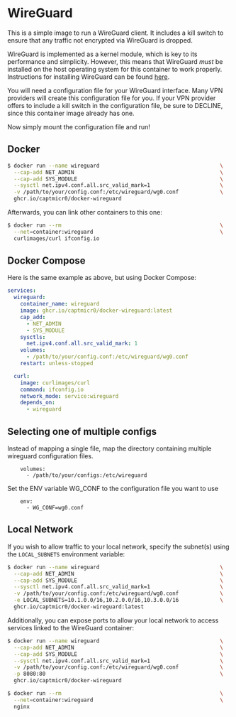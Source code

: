 # WireGuard

This is a simple image to run a WireGuard client. It includes a kill switch to ensure that any traffic not encrypted via WireGuard is dropped.

WireGuard is implemented as a kernel module, which is key to its performance and simplicity. However, this means that WireGuard _must_ be installed on the host operating system for this container to work properly. Instructions for installing WireGuard can be found [here](http://wireguard.com/install).

You will need a configuration file for your WireGuard interface. Many VPN providers will create this configuration file for you. If your VPN provider offers to include a kill switch in the configuration file, be sure to DECLINE, since this container image already has one.

Now simply mount the configuration file and run!

## Docker

```bash
$ docker run --name wireguard                                      \
  --cap-add NET_ADMIN                                              \
  --cap-add SYS_MODULE                                             \
  --sysctl net.ipv4.conf.all.src_valid_mark=1                      \
  -v /path/to/your/config.conf:/etc/wireguard/wg0.conf             \
  ghcr.io/captmicr0/docker-wireguard
```

Afterwards, you can link other containers to this one:

```bash
$ docker run --rm                                                  \
  --net=container:wireguard                                        \
  curlimages/curl ifconfig.io
```

## Docker Compose

Here is the same example as above, but using Docker Compose:

```yml
services:
  wireguard:
    container_name: wireguard
    image: ghcr.io/captmicr0/docker-wireguard:latest
    cap_add:
      - NET_ADMIN
      - SYS_MODULE
    sysctls:
      net.ipv4.conf.all.src_valid_mark: 1
    volumes:
      - /path/to/your/config.conf:/etc/wireguard/wg0.conf
    restart: unless-stopped

  curl:
    image: curlimages/curl
    command: ifconfig.io
    network_mode: service:wireguard
    depends_on:
      - wireguard
```

## Selecting one of multiple configs

Instead of mapping a single file, map the directory containing multiple wireguard configuration files.
```
    volumes:
      - /path/to/your/configs:/etc/wireguard
```

Set the ENV variable WG_CONF to the configuration file you want to use
```
    env:
      - WG_CONF=wg0.conf
```

## Local Network

If you wish to allow traffic to your local network, specify the subnet(s) using the `LOCAL_SUBNETS` environment variable:

```bash
$ docker run --name wireguard                                      \
  --cap-add NET_ADMIN                                              \
  --cap-add SYS_MODULE                                             \
  --sysctl net.ipv4.conf.all.src_valid_mark=1                      \
  -v /path/to/your/config.conf:/etc/wireguard/wg0.conf             \
  -e LOCAL_SUBNETS=10.1.0.0/16,10.2.0.0/16,10.3.0.0/16             \
  ghcr.io/captmicr0/docker-wireguard:latest
```

Additionally, you can expose ports to allow your local network to access services linked to the WireGuard container:

```bash
$ docker run --name wireguard                                      \
  --cap-add NET_ADMIN                                              \
  --cap-add SYS_MODULE                                             \
  --sysctl net.ipv4.conf.all.src_valid_mark=1                      \
  -v /path/to/your/config.conf:/etc/wireguard/wg0.conf             \
  -p 8080:80                                                       \
  ghcr.io/captmicr0/docker-wireguard
```

```bash
$ docker run --rm                                                  \
  --net=container:wireguard                                        \
  nginx
```
